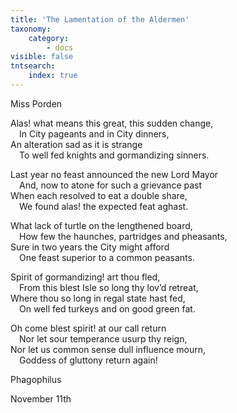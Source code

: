 ```yaml
---
title: 'The Lamentation of the Aldermen'
taxonomy:
    category:
        - docs
visible: false
tntsearch:
    index: true
---
```


<div class="author">Miss Porden</div>

Alas! what means this great, this sudden change,  
&emsp;In City pageants and in City dinners,  
An alteration sad as it is strange  
&emsp;To well fed knights and gormandizing sinners.  

Last year no feast announced the new Lord Mayor  
&emsp;And, now to atone for such a grievance past  
When each resolved to eat a double share,  
&emsp;We found alas! the expected feat aghast.  

What lack of turtle on the lengthened board,  
&emsp;How few the haunches, partridges and pheasants,  
Sure in two years the City might afford  
&emsp;One feast superior to a common peasants.  

Spirit of gormandizing! art thou fled,  
&emsp;From this blest Isle so long thy lov’d retreat,  
Where thou so long in regal state hast fed,  
&emsp;On well fed turkeys and on good green fat.  

Oh come blest spirit! at our call return  
&emsp;Nor let sour temperance usurp thy reign,  
Nor let us common sense dull influence mourn,  
&emsp;Goddess of gluttony return again!

Phagophilus

November 11th